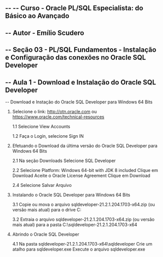 --
-- Curso - Oracle PL/SQL Especialista: do Básico ao Avançado
--
-- Autor - Emílio Scudero
--
-- Seção 03 - PL/SQL Fundamentos - Instalação e Configuração das conexões no Oracle SQL Developer
--
-- Aula 1 - Download e Instalação do Oracle SQL Developer
--

-- Download e Instação do Oracle SQL Developer para Windows 64 Bits

1. Selecione o link: http://otn.oracle.com ou https://www.oracle.com/technical-resources

   1.1 Selecione View Accounts

   1.2 Faça o Login, selecione Sign IN
   
2. Efetuando o Download da última versão do Oracle SQL Developer para Windows 64 Bits
   
   2.1 Na seção Downloads
       Selecione SQL Developer
   
   2.2 Selecione Platform: Windows 64-bit with JDK 8 included
       Clique em Download
       Aceite o Oracle License Agreement
	   Clique em Download 
    
   2.4 Selecione Salvar Arquivo
   
3. Instalando o Oracle SQL Developer para Windows 64 Bits

   3.1 Copie ou mova o arquivo sqldeveloper-21.2.1.204.1703-x64.zip (ou versão mais atual) 
       para o drive C:
  
   3.2 Extraia o arquivo sqldeveloper-21.2.1.204.1703-x64.zip (ou versão mais atual) 
       para a pasta C:\sqldeveloper-21.2.1.204.1703-x64
   
4. Abrindo o Oracle SQL Developer 

   4.1 Na pasta sqldeveloper-21.2.1.204.1703-x64\sqldeveloper
       Crie um atalho para sqldeveloper.exe
	   Execute o arquivo sqldeveloper.exe
	   
 
